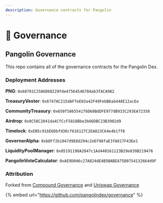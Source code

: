 ```yaml
---
description: Governance contracts for Pangolin
---
```


# 📒 Governance

## Pangolin Governance

This repo contains all of the governance contracts for the Pangolin Dex.

### Deployment Addresses

**PNG**: `0x60781C2586D68229fde47564546784ab3fACA982`

**TreasuryVester**: `0x6747AC215dAFfeE03a42F49FebB6ab448E12acEe`

**CommunityTreasury**: `0x650f5865541f6D68BdDFE977dB933C293EA72358`

**Airdrop**: `0x0C58C2041da4CfCcF5818Bbe3b66DBC23B3902d9`

**Timelock**: `0xEB5c91bE6Dbfd30cf616127C2EA823C64e4b1ff8`

**GovernorAlpha**: `0xb0Ff2b1047d9E8d294c2eD798faE3fA817F43Ee1`

**LiquidityPoolManager**: `0x05191198A2047c1Ad440161123B29e839B219476`

**PangolinVoteCalculator**: `0xAE9D046c27A824dE4B5BABEA75D0754132664d9F`

### Attribution

Forked from [Compound Governance](https://github.com/compound-finance/compound-protocol/tree/v2.8.1) and [Uniswap Governance](https://github.com/Uniswap/governance)

{% embed url="https://github.com/pangolindex/governance" %}
